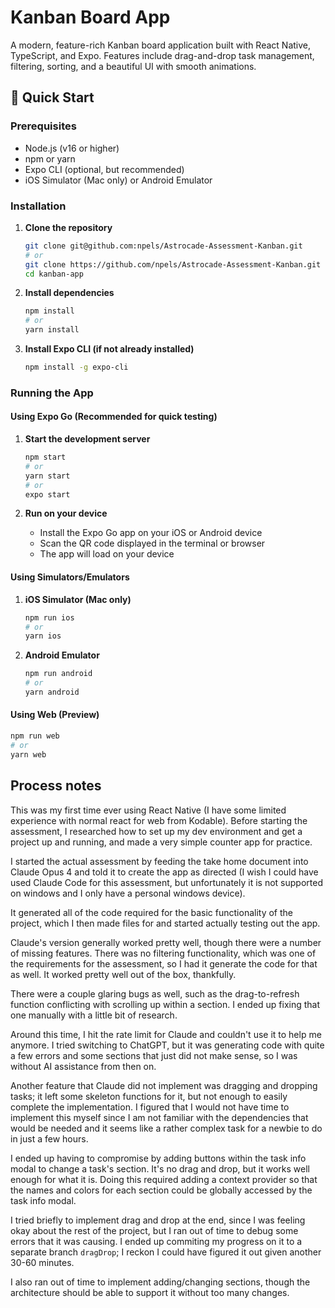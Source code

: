 # Kanban Board App

A modern, feature-rich Kanban board application built with React Native, TypeScript, and Expo. Features include drag-and-drop task management, filtering, sorting, and a beautiful UI with smooth animations.

## 🚀 Quick Start

### Prerequisites

- Node.js (v16 or higher)
- npm or yarn
- Expo CLI (optional, but recommended)
- iOS Simulator (Mac only) or Android Emulator

### Installation

1. **Clone the repository**
   ```bash
   git clone git@github.com:npels/Astrocade-Assessment-Kanban.git
   # or 
   git clone https://github.com/npels/Astrocade-Assessment-Kanban.git
   cd kanban-app
   ```

2. **Install dependencies**
   ```bash
   npm install
   # or
   yarn install
   ```

3. **Install Expo CLI (if not already installed)**
   ```bash
   npm install -g expo-cli
   ```

### Running the App

#### Using Expo Go (Recommended for quick testing)

1. **Start the development server**
   ```bash
   npm start
   # or
   yarn start
   # or
   expo start
   ```

2. **Run on your device**
   - Install the Expo Go app on your iOS or Android device
   - Scan the QR code displayed in the terminal or browser
   - The app will load on your device

#### Using Simulators/Emulators

1. **iOS Simulator (Mac only)**
   ```bash
   npm run ios
   # or
   yarn ios
   ```

2. **Android Emulator**
   ```bash
   npm run android
   # or
   yarn android
   ```

#### Using Web (Preview)
   ```bash
   npm run web
   # or
   yarn web
   ```
## Process notes

This was my first time ever using React Native (I have some limited experience with normal react for web from Kodable). Before starting the assessment, I researched how to set up my dev environment and get a project up and running, and made a very simple counter app for practice.

I started the actual assessment by feeding the take home document into Claude Opus 4 and told it to create the app as directed (I wish I could have used Claude Code for this assessment, but unfortunately it is not supported on windows and I only have a personal windows device).

It generated all of the code required for the basic functionality of the project, which I then made files for and started actually testing out the app.

Claude's version generally worked pretty well, though there were a number of missing features. There was no filtering functionality, which was one of the requirements for the assessment, so I had it generate the code for that as well. It worked pretty well out of the box, thankfully.

There were a couple glaring bugs as well, such as the drag-to-refresh function conflicting with scrolling up within a section. I ended up fixing that one manually with a little bit of research.

Around this time, I hit the rate limit for Claude and couldn't use it to help me anymore. I tried switching to ChatGPT, but it was generating code with quite a few errors and some sections that just did not make sense, so I was without AI assistance from then on.

Another feature that Claude did not implement was dragging and dropping tasks; it left some skeleton functions for it, but not enough to easily complete the implementation. I figured that I would not have time to implement this myself since I am not familiar with the dependencies that would be needed and it seems like a rather complex task for a newbie to do in just a few hours.

I ended up having to compromise by adding buttons within the task info modal to change a task's section. It's no drag and drop, but it works well enough for what it is. Doing this required adding a context provider so that the names and colors for each section could be globally accessed by the task info modal.

I tried briefly to implement drag and drop at the end, since I was feeling okay about the rest of the project, but I ran out of time to debug some errors that it was causing. I ended up commiting my progress on it to a separate branch `dragDrop`; I reckon I could have figured it out given another 30-60 minutes.

I also ran out of time to implement adding/changing sections, though the architecture should be able to support it without too many changes.